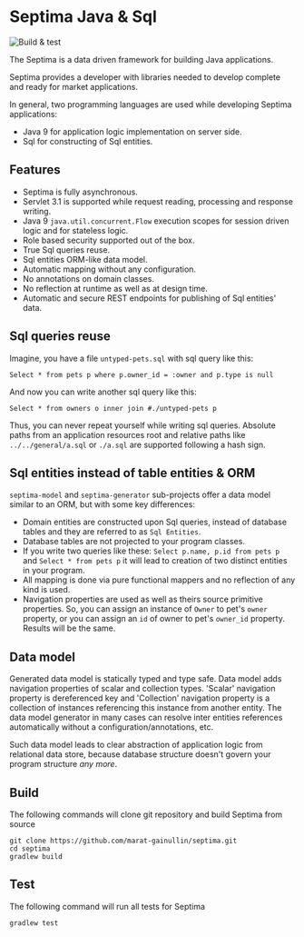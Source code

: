# Septima Java & Sql
![Build & test](https://github.com/marat-gainullin/septima/workflows/build-test/badge.svg)

The Septima is a data driven framework for building Java applications.

Septima provides a developer with libraries needed to develop complete and ready for market applications.

In general, two programming languages are used while developing Septima applications:
* Java 9 for application logic implementation on server side.
* Sql for constructing of Sql entities.

## Features
* Septima is fully asynchronous.
* Servlet 3.1 is supported while request reading, processing and response writing.
* Java 9 `java.util.concurrent.Flow` execution scopes for session driven logic and for stateless logic.
* Role based security supported out of the box.
* True Sql queries reuse.
* Sql entities ORM-like data model.
* Automatic mapping without any configuration.
* No annotations on domain classes.
* No reflection at runtime as well as at design time.
* Automatic and secure REST endpoints for publishing of Sql entities' data.

## Sql queries reuse
Imagine, you have a file `untyped-pets.sql` with sql query like this:
```
Select * from pets p where p.owner_id = :owner and p.type is null
```
And now you can write another sql query like this:
```
Select * from owners o inner join #./untyped-pets p
```
Thus, you can never repeat yourself while writing sql queries.
Absolute paths from an application resources root and relative paths like `../../general/a.sql` or `./a.sql` are supported following a hash sign.

## Sql entities instead of table entities & ORM
`septima-model` and `septima-generator` sub-projects offer a data model similar to an ORM, but with some key differences:
* Domain entities are constructed upon Sql queries, instead of database tables and they are referred to as `Sql Entities`.
* Database tables are not projected to your program classes.
* If you write two queries like these: `Select p.name, p.id from pets p` and `Select * from pets p` it will lead to creation of two distinct entities in your program.
* All mapping is done via pure functional mappers and no reflection of any kind is used.
* Navigation properties are used as well as theirs source primitive properties.
So, you can assign an instance of `Owner` to pet's `owner` property, or you can assign an `id` of owner to pet's `owner_id` property. Results will be the same.

## Data model
Generated data model is statically typed and type safe.
Data model adds navigation properties of scalar and collection types.
'Scalar' navigation property is dereferenced key and 'Collection' navigation property is a collection of instances referencing this instance from another entity.
The data model generator in many cases can resolve inter entities references automatically without a configuration/annotations, etc.

Such data model leads to clear abstraction of application logic from relational data store, because database structure doesn't govern your program structure *any more*.

## Build
The following commands will clone git repository and build Septima from source
```
git clone https://github.com/marat-gainullin/septima.git
cd septima
gradlew build
```

## Test
The following command will run all tests for Septima
```
gradlew test
```
